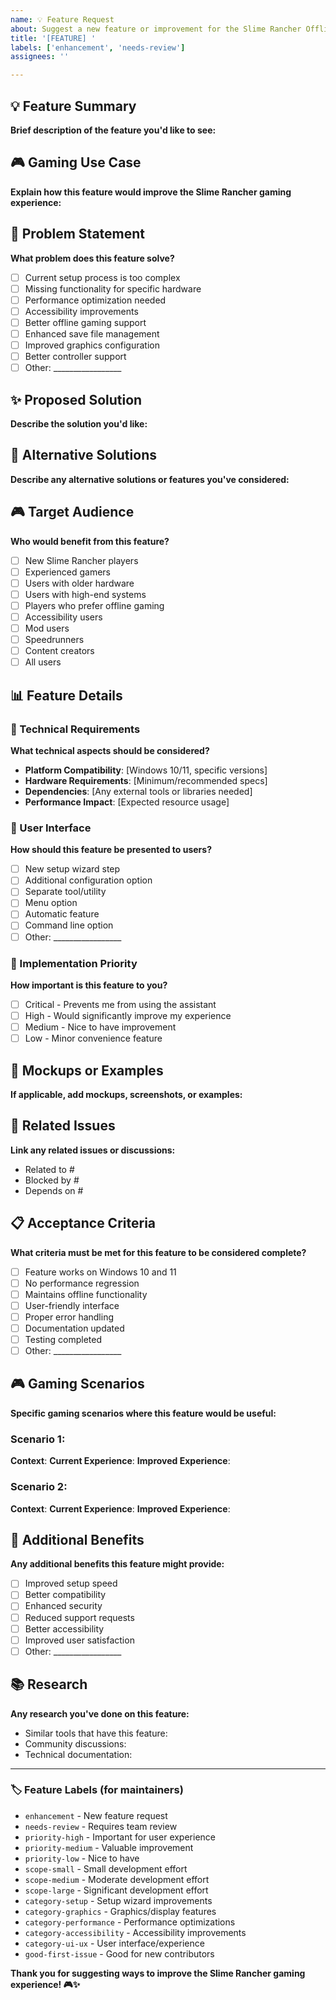 ```yaml
---
name: 💡 Feature Request
about: Suggest a new feature or improvement for the Slime Rancher Offline Setup Assistant
title: '[FEATURE] '
labels: ['enhancement', 'needs-review']
assignees: ''

---
```


## 💡 Feature Summary
**Brief description of the feature you'd like to see:**


## 🎮 Gaming Use Case
**Explain how this feature would improve the Slime Rancher gaming experience:**


## 🎯 Problem Statement
**What problem does this feature solve?**
- [ ] Current setup process is too complex
- [ ] Missing functionality for specific hardware
- [ ] Performance optimization needed
- [ ] Accessibility improvements
- [ ] Better offline gaming support
- [ ] Enhanced save file management
- [ ] Improved graphics configuration
- [ ] Better controller support
- [ ] Other: _________________

## ✨ Proposed Solution
**Describe the solution you'd like:**


## 🔄 Alternative Solutions
**Describe any alternative solutions or features you've considered:**


## 🎮 Target Audience
**Who would benefit from this feature?**
- [ ] New Slime Rancher players
- [ ] Experienced gamers
- [ ] Users with older hardware
- [ ] Users with high-end systems
- [ ] Players who prefer offline gaming
- [ ] Accessibility users
- [ ] Mod users
- [ ] Speedrunners
- [ ] Content creators
- [ ] All users

## 📊 Feature Details

### 🔧 Technical Requirements
**What technical aspects should be considered?**
- **Platform Compatibility**: [Windows 10/11, specific versions]
- **Hardware Requirements**: [Minimum/recommended specs]
- **Dependencies**: [Any external tools or libraries needed]
- **Performance Impact**: [Expected resource usage]

### 🎨 User Interface
**How should this feature be presented to users?**
- [ ] New setup wizard step
- [ ] Additional configuration option
- [ ] Separate tool/utility
- [ ] Menu option
- [ ] Automatic feature
- [ ] Command line option
- [ ] Other: _________________

### 🎯 Implementation Priority
**How important is this feature to you?**
- [ ] Critical - Prevents me from using the assistant
- [ ] High - Would significantly improve my experience
- [ ] Medium - Nice to have improvement
- [ ] Low - Minor convenience feature

## 📸 Mockups or Examples
**If applicable, add mockups, screenshots, or examples:**


## 🔗 Related Issues
**Link any related issues or discussions:**
- Related to #
- Blocked by #
- Depends on #

## 📋 Acceptance Criteria
**What criteria must be met for this feature to be considered complete?**
- [ ] Feature works on Windows 10 and 11
- [ ] No performance regression
- [ ] Maintains offline functionality
- [ ] User-friendly interface
- [ ] Proper error handling
- [ ] Documentation updated
- [ ] Testing completed
- [ ] Other: _________________

## 🎮 Gaming Scenarios
**Specific gaming scenarios where this feature would be useful:**

### Scenario 1:
**Context**: 
**Current Experience**: 
**Improved Experience**: 

### Scenario 2:
**Context**: 
**Current Experience**: 
**Improved Experience**: 

## 🌟 Additional Benefits
**Any additional benefits this feature might provide:**
- [ ] Improved setup speed
- [ ] Better compatibility
- [ ] Enhanced security
- [ ] Reduced support requests
- [ ] Better accessibility
- [ ] Improved user satisfaction
- [ ] Other: _________________

## 📚 Research
**Any research you've done on this feature:**
- Similar tools that have this feature:
- Community discussions:
- Technical documentation:

---

### 🏷️ Feature Labels (for maintainers)
- `enhancement` - New feature request
- `needs-review` - Requires team review
- `priority-high` - Important for user experience
- `priority-medium` - Valuable improvement
- `priority-low` - Nice to have
- `scope-small` - Small development effort
- `scope-medium` - Moderate development effort
- `scope-large` - Significant development effort
- `category-setup` - Setup wizard improvements
- `category-graphics` - Graphics/display features
- `category-performance` - Performance optimizations
- `category-accessibility` - Accessibility improvements
- `category-ui-ux` - User interface/experience
- `good-first-issue` - Good for new contributors

**Thank you for suggesting ways to improve the Slime Rancher gaming experience! 🎮✨** 